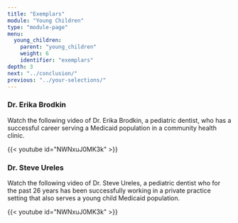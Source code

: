 ```yaml
---
title: "Exemplars"
module: "Young Children"
type: "module-page"
menu:
  young_children:
    parent: "young_children"
    weight: 6
    identifier: "exemplars"
depth: 3
next: "../conclusion/"
previous: "../your-selections/"
---
```

<h3>Dr. Erika Brodkin</h3><div class="pageblock"><div class="maintext">
<p>Watch the following video of Dr. Erika Brodkin, a pediatric dentist, who has a successful career serving a Medicaid population in a community health clinic.</p>
</div>
</div><div class="pageblock">
{{< youtube id="NWNxuJ0MK3k" >}}</div><h3>Dr. Steve Ureles</h3><div class="pageblock"><div class="maintext">
<p>Watch the following video of Dr. Steve Ureles, a pediatric dentist who for the past 26 years has been successfully working in a private practice setting that also serves a young child Medicaid population.</p>
</div>
</div><div class="pageblock">
{{< youtube id="NWNxuJ0MK3k" >}}</div>